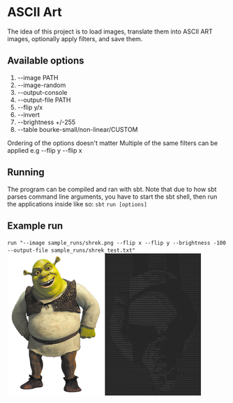 # ASCII Art

The idea of this project is to load images, translate them into ASCII ART images, optionally apply filters, and save them. 

## Available options

1. --image PATH
2. --image-random
3. --output-console
4. --output-file PATH
5. --flip y/x
6. --invert
7. --brightness +/-255
8. --table bourke-small/non-linear/CUSTOM

Ordering of the options doesn't matter
Multiple of the same filters can be applied e.g --flip y --flip x


## Running
The program can be compiled and ran with sbt. Note that due to how sbt parses command line arguments, you have to start the sbt shell, then run the applications inside like so:
`sbt`
`run [options]`

## Example run
`run "--image sample_runs/shrek.png --flip x --flip y --brightness -100 --output-file sample_runs/shrek_test.txt"`
<img width="220" height="326" alt="original" src="sample_runs/shrek.png">
<img width="220" height="326" alt="ascii" src="sample_runs/shrektxt.png">
